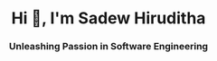 <h1 align="center">Hi 👋, I'm Sadew Hiruditha</h1>
<h3 align="center">Unleashing Passion in Software Engineering</h3>





